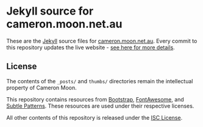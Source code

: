 Jekyll source for cameron.moon.net.au
=====================================
These are the [Jekyll](https://github.com/mojombo/jekyll) source files for [cameron.moon.net.au](http://cameron.moon.net.au). Every commit to this repository updates the live website - [see here for more details](http://cameron.moon.net.au/projects/deploying-jekyll-using-github).

License
-------
The contents of the `_posts/` and `thumbs/` directories remain the intellectual property of Cameron Moon.

This repository contains resources from [Bootstrap](http://twitter.github.com/bootstrap/), [FontAwesome](http://fortawesome.github.com/Font-Awesome/), and [Subtle Patterns](http://subtlepatterns.com/). These resources are used under their respective licenses.

All other contents of this repository is released under the [ISC License](https://github.com/cmrn/cameron.moon.net.au/blob/master/LICENSE).